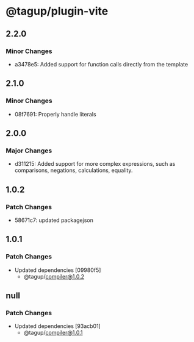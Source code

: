 # @tagup/plugin-vite

## 2.2.0

### Minor Changes

- a3478e5: Added support for function calls directly from the template

## 2.1.0

### Minor Changes

- 08f7691: Properly handle literals

## 2.0.0

### Major Changes

- d311215: Added support for more complex expressions, such as comparisons, negations, calculations, equality.

## 1.0.2

### Patch Changes

- 58671c7: updated packagejson

## 1.0.1

### Patch Changes

- Updated dependencies [09980f5]
  - @tagup/compiler@1.0.2

## null

### Patch Changes

- Updated dependencies [93acb01]
  - @tagup/compiler@1.0.1
